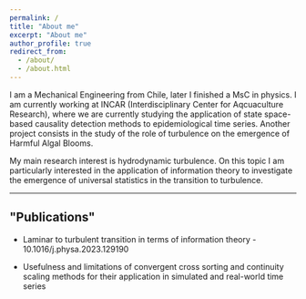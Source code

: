 ```yaml
---
permalink: /
title: "About me"
excerpt: "About me"
author_profile: true
redirect_from: 
  - /about/
  - /about.html
---
```


I am a Mechanical Engineering from Chile, later I finished a MsC in physics. I am currently working at INCAR (Interdisciplinary Center for Aqcuaculture Research), where we are currently studying the application of state space-based causality detection methods to epidemiological time series. Another project consists in the study of the role of turbulence on the emergence of Harmful Algal Blooms. 

My main research interest is hydrodynamic turbulence. On this topic I am particularly interested in the application of information theory to investigate the emergence of universal statistics in the transition to turbulence. 

---
  "Publications"
---

- Laminar to turbulent transition in terms of information theory - 10.1016/j.physa.2023.129190 

- Usefulness and limitations of convergent cross sorting and continuity scaling methods for their application in simulated and real-world time series


